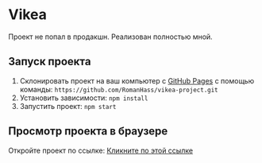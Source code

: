 # Vikea

Проект не попал в продакшн. Реализован полностью мной.
## Запуск проекта 
1. Склонировать проект на ваш компьютер с [GitHub Pages](https://github.com/RomanHass/vikea-project) с помощью команды:
   `https://github.com/RomanHass/vikea-project.git`
2. Установить зависимости:
   `npm install`
3. Запустить проект:
   `npm start`
## Просмотр проекта в браузере
Откройте проект по ссылке: [Кликните по этой ссылке](https://romanhass.github.io/vikea-project/)
